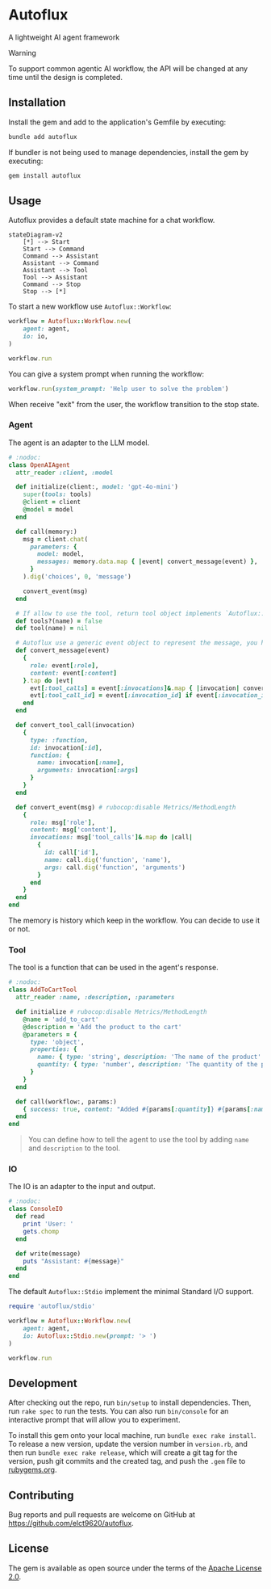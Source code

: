 Autoflux
===

A lightweight AI agent framework

> [!WARNING]
> To support common agentic AI workflow, the API will be changed at any time until the design is completed.

## Installation

Install the gem and add to the application's Gemfile by executing:

```bash
bundle add autoflux
```

If bundler is not being used to manage dependencies, install the gem by executing:

```bash
gem install autoflux
```

## Usage

Autoflux provides a default state machine for a chat workflow.

```mermaid
stateDiagram-v2
    [*] --> Start
    Start --> Command
    Command --> Assistant
    Assistant --> Command
    Assistant --> Tool
    Tool --> Assistant
    Command --> Stop
    Stop --> [*]
```

To start a new workflow use `Autoflux::Workflow`:

```ruby
workflow = Autoflux::Workflow.new(
    agent: agent,
    io: io,
)

workflow.run
```

You can give a system prompt when running the workflow:

```ruby
workflow.run(system_prompt: 'Help user to solve the problem')
```

When receive "exit" from the user, the workflow transition to the stop state.

### Agent

The agent is an adapter to the LLM model.

```ruby
# :nodoc:
class OpenAIAgent
  attr_reader :client, :model

  def initialize(client:, model: 'gpt-4o-mini')
    super(tools: tools)
    @client = client
    @model = model
  end

  def call(memory:)
    msg = client.chat(
      parameters: {
        model: model,
        messages: memory.data.map { |event| convert_message(event) },
      }
    ).dig('choices', 0, 'message')

    convert_event(msg)
  end

  # If allow to use the tool, return tool object implements `Autoflux::_Tool` interface
  def tools?(name) = false
  def tool(name) = nil

  # Autoflux use a generic event object to represent the message, you have to convert it to the model's format
  def convert_message(event)
    {
      role: event[:role],
      content: event[:content]
    }.tap do |evt|
      evt[:tool_calls] = event[:invocations]&.map { |invocation| convert_tool_call(invocation) }
      evt[:tool_call_id] = event[:invocation_id] if event[:invocation_id]
    end
  end

  def convert_tool_call(invocation)
    {
      type: :function,
      id: invocation[:id],
      function: {
        name: invocation[:name],
        arguments: invocation[:args]
      }
    }
  end

  def convert_event(msg) # rubocop:disable Metrics/MethodLength
    {
      role: msg['role'],
      content: msg['content'],
      invocations: msg['tool_calls']&.map do |call|
        {
          id: call['id'],
          name: call.dig('function', 'name'),
          args: call.dig('function', 'arguments')
        }
      end
    }
  end
end
```

The memory is history which keep in the workflow. You can decide to use it or not.

### Tool

The tool is a function that can be used in the agent's response.

```ruby
# :nodoc:
class AddToCartTool
  attr_reader :name, :description, :parameters

  def initialize # rubocop:disable Metrics/MethodLength
    @name = 'add_to_cart'
    @description = 'Add the product to the cart'
    @parameters = {
      type: 'object',
      properties: {
        name: { type: 'string', description: 'The name of the product' },
        quantity: { type: 'number', description: 'The quantity of the product' }
      }
    }
  end

  def call(workflow:, params:)
    { success: true, content: "Added #{params[:quantity]} #{params[:name]} to the cart" }
  end
end
```

> You can define how to tell the agent to use the tool by adding `name` and `description` to the tool.

### IO

The IO is an adapter to the input and output.

```ruby
# :nodoc:
class ConsoleIO
  def read
    print 'User: '
    gets.chomp
  end

  def write(message)
    puts "Assistant: #{message}"
  end
end
```

The default `Autoflux::Stdio` implement the minimal Standard I/O support.

```ruby
require 'autoflux/stdio'

workflow = Autoflux::Workflow.new(
    agent: agent,
    io: Autoflux::Stdio.new(prompt: '> ')
)

workflow.run
```

## Development

After checking out the repo, run `bin/setup` to install dependencies. Then, run `rake spec` to run the tests. You can also run `bin/console` for an interactive prompt that will allow you to experiment.

To install this gem onto your local machine, run `bundle exec rake install`. To release a new version, update the version number in `version.rb`, and then run `bundle exec rake release`, which will create a git tag for the version, push git commits and the created tag, and push the `.gem` file to [rubygems.org](https://rubygems.org).

## Contributing

Bug reports and pull requests are welcome on GitHub at https://github.com/elct9620/autoflux.

## License

The gem is available as open source under the terms of the [Apache License 2.0](https://opensource.org/licenses/Apache-2.0).
